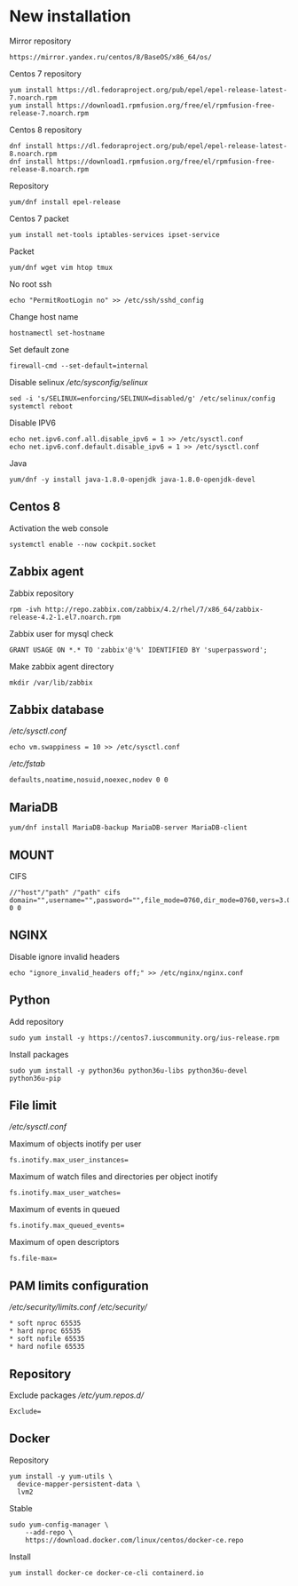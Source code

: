 # New installation
Mirror repository
```
https://mirror.yandex.ru/centos/8/BaseOS/x86_64/os/
```

Centos 7 repository
```
yum install https://dl.fedoraproject.org/pub/epel/epel-release-latest-7.noarch.rpm
yum install https://download1.rpmfusion.org/free/el/rpmfusion-free-release-7.noarch.rpm
```

Centos 8 repository
```
dnf install https://dl.fedoraproject.org/pub/epel/epel-release-latest-8.noarch.rpm
dnf install https://download1.rpmfusion.org/free/el/rpmfusion-free-release-8.noarch.rpm
```

Repository
```
yum/dnf install epel-release
```

Centos 7 packet
```
yum install net-tools iptables-services ipset-service
```

Packet
```
yum/dnf wget vim htop tmux
```

No root ssh
```
echo "PermitRootLogin no" >> /etc/ssh/sshd_config
```

Change host name
```
hostnamectl set-hostname
```

Set default zone
```
firewall-cmd --set-default=internal
```

Disable selinux
_/etc/sysconfig/selinux_
```
sed -i 's/SELINUX=enforcing/SELINUX=disabled/g' /etc/selinux/config
systemctl reboot
```


Disable IPV6
```
echo net.ipv6.conf.all.disable_ipv6 = 1 >> /etc/sysctl.conf
echo net.ipv6.conf.default.disable_ipv6 = 1 >> /etc/sysctl.conf
```

Java
```
yum/dnf -y install java-1.8.0-openjdk java-1.8.0-openjdk-devel
```

## Centos 8
Activation the web console
```
systemctl enable --now cockpit.socket
```

## Zabbix agent

Zabbix repository
```
rpm -ivh http://repo.zabbix.com/zabbix/4.2/rhel/7/x86_64/zabbix-release-4.2-1.el7.noarch.rpm
```

Zabbix user for mysql check
```
GRANT USAGE ON *.* TO 'zabbix'@'%' IDENTIFIED BY 'superpassword';
```

Make zabbix agent directory
```
mkdir /var/lib/zabbix
```

## Zabbix database
_/etc/sysctl.conf_
```
echo vm.swappiness = 10 >> /etc/sysctl.conf
```

_/etc/fstab_
```
defaults,noatime,nosuid,noexec,nodev 0 0
```

## MariaDB
```
yum/dnf install MariaDB-backup MariaDB-server MariaDB-client
```

## MOUNT

CIFS
```
//"host"/"path" /"path" cifs domain="",username="",password="",file_mode=0760,dir_mode=0760,vers=3.0,gid="" 0 0
```

## NGINX

Disable ignore invalid headers
```
echo "ignore_invalid_headers off;" >> /etc/nginx/nginx.conf
```

## Python

Add repository
```
sudo yum install -y https://centos7.iuscommunity.org/ius-release.rpm
```
Install packages
```
sudo yum install -y python36u python36u-libs python36u-devel python36u-pip
```

## File limit

_/etc/sysctl.conf_

Maximum of objects inotify per user
```
fs.inotify.max_user_instances=
```

Maximum of watch files and directories per object inotify
```
fs.inotify.max_user_watches=
```

Maximum of events in queued
```
fs.inotify.max_queued_events=
```

Maximum of open descriptors
```
fs.file-max=
```

## PAM limits configuration

_/etc/security/limits.conf_
_/etc/security/_
```
* soft nproc 65535
* hard nproc 65535
* soft nofile 65535
* hard nofile 65535
```

## Repository

Exclude packages
_/etc/yum.repos.d/_
```
Exclude=
```

## Docker
Repository
```
yum install -y yum-utils \
  device-mapper-persistent-data \
  lvm2
```

Stable
```
sudo yum-config-manager \
    --add-repo \
    https://download.docker.com/linux/centos/docker-ce.repo
```

Install
```
yum install docker-ce docker-ce-cli containerd.io
```
